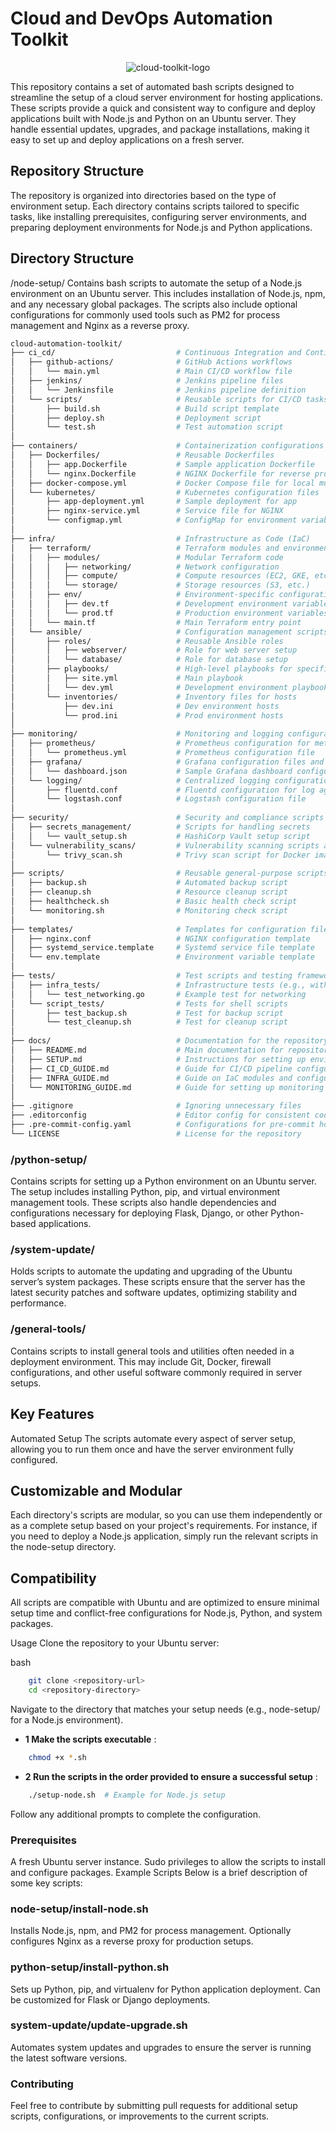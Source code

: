 # Cloud and DevOps Automation Toolkit

<p align="center">
  <img src="logo/cloud-toolkit-logo" alt="cloud-toolkit-logo">
</p>

This repository contains a set of automated bash scripts designed to streamline the setup of a cloud server environment for hosting applications. These scripts provide a quick and consistent way to configure and deploy applications built with Node.js and Python on an Ubuntu server. They handle essential updates, upgrades, and package installations, making it easy to set up and deploy applications on a fresh server.

## Repository Structure

The repository is organized into directories based on the type of environment setup. Each directory contains scripts tailored to specific tasks, like installing prerequisites, configuring server environments, and preparing deployment environments for Node.js and Python applications.

## Directory Structure

/node-setup/
Contains bash scripts to automate the setup of a Node.js environment on an Ubuntu server. This includes installation of Node.js, npm, and any necessary global packages. The scripts also include optional configurations for commonly used tools such as PM2 for process management and Nginx as a reverse proxy.

```bash
cloud-automation-toolkit/
├── ci_cd/                           # Continuous Integration and Continuous Deployment
│   ├── github-actions/              # GitHub Actions workflows
│   │   └── main.yml                 # Main CI/CD workflow file
│   ├── jenkins/                     # Jenkins pipeline files
│   │   └── Jenkinsfile              # Jenkins pipeline definition
│   └── scripts/                     # Reusable scripts for CI/CD tasks
│       ├── build.sh                 # Build script template
│       ├── deploy.sh                # Deployment script
│       └── test.sh                  # Test automation script
│
├── containers/                      # Containerization configurations
│   ├── Dockerfiles/                 # Reusable Dockerfiles
│   │   ├── app.Dockerfile           # Sample application Dockerfile
│   │   └── nginx.Dockerfile         # NGINX Dockerfile for reverse proxy
│   ├── docker-compose.yml           # Docker Compose file for local multi-container setups
│   └── kubernetes/                  # Kubernetes configuration files
│       ├── app-deployment.yml       # Sample deployment for app
│       ├── nginx-service.yml        # Service file for NGINX
│       └── configmap.yml            # ConfigMap for environment variables
│
├── infra/                           # Infrastructure as Code (IaC)
│   ├── terraform/                   # Terraform modules and environment configurations
│   │   ├── modules/                 # Modular Terraform code
│   │   │   ├── networking/          # Network configuration
│   │   │   ├── compute/             # Compute resources (EC2, GKE, etc.)
│   │   │   └── storage/             # Storage resources (S3, etc.)
│   │   ├── env/                     # Environment-specific configurations
│   │   │   ├── dev.tf               # Development environment variables
│   │   │   └── prod.tf              # Production environment variables
│   │   └── main.tf                  # Main Terraform entry point
│   └── ansible/                     # Configuration management scripts
│       ├── roles/                   # Reusable Ansible roles
│       │   ├── webserver/           # Role for web server setup
│       │   └── database/            # Role for database setup
│       ├── playbooks/               # High-level playbooks for specific environments
│       │   ├── site.yml             # Main playbook
│       │   └── dev.yml              # Development environment playbook
│       └── inventories/             # Inventory files for hosts
│           ├── dev.ini              # Dev environment hosts
│           └── prod.ini             # Prod environment hosts
│
├── monitoring/                      # Monitoring and logging configurations
│   ├── prometheus/                  # Prometheus configuration for metrics
│   │   └── prometheus.yml           # Prometheus configuration file
│   ├── grafana/                     # Grafana configuration files and dashboards
│   │   └── dashboard.json           # Sample Grafana dashboard configuration
│   └── logging/                     # Centralized logging configurations
│       ├── fluentd.conf             # Fluentd configuration for log aggregation
│       └── logstash.conf            # Logstash configuration file
│
├── security/                        # Security and compliance scripts
│   ├── secrets_management/          # Scripts for handling secrets
│   │   └── vault_setup.sh           # HashiCorp Vault setup script
│   └── vulnerability_scans/         # Vulnerability scanning scripts and tools
│       └── trivy_scan.sh            # Trivy scan script for Docker images
│
├── scripts/                         # Reusable general-purpose scripts
│   ├── backup.sh                    # Automated backup script
│   ├── cleanup.sh                   # Resource cleanup script
│   ├── healthcheck.sh               # Basic health check script
│   └── monitoring.sh                # Monitoring check script
│
├── templates/                       # Templates for configuration files
│   ├── nginx.conf                   # NGINX configuration template
│   ├── systemd_service.template     # Systemd service file template
│   └── env.template                 # Environment variable template
│
├── tests/                           # Test scripts and testing framework configurations
│   ├── infra_tests/                 # Infrastructure tests (e.g., with Terratest)
│   │   └── test_networking.go       # Example test for networking
│   └── script_tests/                # Tests for shell scripts
│       ├── test_backup.sh           # Test for backup script
│       └── test_cleanup.sh          # Test for cleanup script
│
├── docs/                            # Documentation for the repository
│   ├── README.md                    # Main documentation for repository overview
│   ├── SETUP.md                     # Instructions for setting up environments
│   ├── CI_CD_GUIDE.md               # Guide for CI/CD pipeline configurations
│   ├── INFRA_GUIDE.md               # Guide on IaC modules and configurations
│   └── MONITORING_GUIDE.md          # Guide for setting up monitoring and logging
│
├── .gitignore                       # Ignoring unnecessary files
├── .editorconfig                    # Editor config for consistent coding styles
├── .pre-commit-config.yaml          # Configurations for pre-commit hooks
└── LICENSE                          # License for the repository

```

### /python-setup/

Contains scripts for setting up a Python environment on an Ubuntu server. The setup includes installing Python, pip, and virtual environment management tools. These scripts also handle dependencies and configurations necessary for deploying Flask, Django, or other Python-based applications.

### /system-update/

Holds scripts to automate the updating and upgrading of the Ubuntu server’s system packages. These scripts ensure that the server has the latest security patches and software updates, optimizing stability and performance.

### /general-tools/

Contains scripts to install general tools and utilities often needed in a deployment environment. This may include Git, Docker, firewall configurations, and other useful software commonly required in server setups.

## Key Features

Automated Setup
The scripts automate every aspect of server setup, allowing you to run them once and have the server environment fully configured.

## Customizable and Modular

Each directory's scripts are modular, so you can use them independently or as a complete setup based on your project's requirements. For instance, if you need to deploy a Node.js application, simply run the relevant scripts in the node-setup directory.

## Compatibility

All scripts are compatible with Ubuntu and are optimized to ensure minimal setup time and conflict-free configurations for Node.js, Python, and system packages.

Usage
Clone the repository to your Ubuntu server:

bash

````Bash
    git clone <repository-url>
    cd <repository-directory>
````

Navigate to the directory that matches your setup needs (e.g., node-setup/ for a Node.js environment).

- **1 Make the scripts executable** :

````Bash
    chmod +x *.sh
````

- **2 Run the scripts in the order provided to ensure a successful setup** :

````bash
    ./setup-node.sh  # Example for Node.js setup
````

Follow any additional prompts to complete the configuration.

### Prerequisites

A fresh Ubuntu server instance.
Sudo privileges to allow the scripts to install and configure packages.
Example Scripts
Below is a brief description of some key scripts:

### node-setup/install-node.sh

Installs Node.js, npm, and PM2 for process management. Optionally configures Nginx as a reverse proxy for production setups.

### python-setup/install-python.sh

Sets up Python, pip, and virtualenv for Python application deployment. Can be customized for Flask or Django deployments.

### system-update/update-upgrade.sh

Automates system updates and upgrades to ensure the server is running the latest software versions.

### Contributing

Feel free to contribute by submitting pull requests for additional setup scripts, configurations, or improvements to the current scripts.
